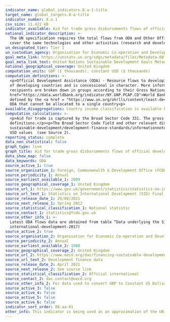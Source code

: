 ```yaml
---
indicator_name: global_indicators.8-a-1-title
target_name: global_targets.8-a-title
indicator_number: 8.a.1
csv_size: 11.422 kB
indicator_available: Aid for trade gross disbursements flows of official development assistance (ODA)
national_indicator_description: >-
  The UN specification requires the total flows from ODA and Other Official Flows (OOF) for aid for trade, which is not available here.  The flows covered by OOF are defined as all additional loans, grants and equity investments received by developing countries. These additional flows
  cover the same technologies and other activities (research and development, technical assistance, etc.) as listed in the CRS codes but exclude all flows extracted from the OECD/ CRS codes. The reported indicator only covers the ODA part, so it is likely an underestimation.
un_designated_tier: Tier I
un_custodian_agency: Organisation for Economic Co-operation and Development (OECD)
goal_meta_link: https://unstats.un.org/sdgs/metadata/files/Metadata-08-0A-01.pdf 
goal_meta_link_text: United Nations Sustainable Development Goals Metadata (PDF 208 KB)
national_geographical_coverage: United Kingdom
computation_units: GBP (£ thousands), constant USD ($ thousands)
computation_definitions: >-
  <p>Official Development Assistance (ODA) - Resource flows to developing countries and multilateral organisations provided by official agencies (e.g. the UK Government) or their executive agencies. Each transaction is administered for the promotion of the economic development and welfare
  of developing countries and is concessional in character. More information on ODA can be found on the <a href="http://www.oecd.org/development/financing-sustainable-development/development-finance-standards/officialdevelopmentassistancedefinitionandcoverage.htm">OECD website</a>. ODA
  recipients are broken down in groups according to their Gross National Income (GNI) per capita.<p>Country income classification - The Development Assistance Committee (DAC) list of countries eligible to receive ODA is based on Gross National Income per capita as published by the <a
  href="https://data.worldbank.org/indicator/NY.GNP.PCAP.CD">World Bank</a>. All low and middle income countries are included, with the exception of G8 members, EU members, and countries with a firm date for entry into the EU. The list also includes all Least Developed Countries (LDCs) as
  defined by the <a href = "https://www.un.org/ohrlls/content/least-developed-countries%20">United Nations (UN)</a>.<p>LDCs - Least Developed Countries<p>LMICs - Lower Middle Income Countries<p>UMICs - Upper Middle Income Countries<p>Other LICs - Other Low Income Countries<p>Undefined -
  ODA that cannot be allocated to a single country<p>
available_disaggregations: Country income classification is available here. Further breakdowns such as recipient country are available in the Source 1 data.
computation_calculations: >-
  <p>Aid for trade is captured by the Broad Sector Code 331. The gross ODA across these codes is summed for the headline UK data using the 'AmountExtended' variable in the data source. These sums are broken down into the different recipient country income classifications outlined in the
  definitions.</p><p>The Broad Sector Code field and other relevant disaggregations are available from the Data Underlying SID spreadsheets linked in Source 1.</p>The constant USD conversion was done using methodology specified by the <a href="https://www.oecd.org/dac/financing-
  sustainable-development/development-finance-standards/informationnoteonthedacdeflators.htm">OECD<a/>. The GBP values were converted with the USD exchange rate for the respective year, and then a deflator with base year 2019 was applied to transform the current USD values to constant 2019
  USD values  (see Source 2).
reporting_status: complete
data_non_statistical: false
graph_type: line
graph_title: Aid for trade gross disbursements flows of official development assistance (ODA)
data_show_map: false
data_keywords: ODA
source_active_1: true
source_organisation_1: Foreign, Commonwealth & Development Office (FCDO)
source_periodicity_1: Annual
source_earliest_available_1: 2009
source_geographical_coverage_1: United Kingdom
source_url_1: https://www.gov.uk/government/statistics/statistics-on-international-development-final-uk-aid-spend-2020
source_url_text_1: Statistics on International Development (SID) Final UK Aid Spend 2020
source_release_date_1: 29/09/2021
source_next_release_1: Spring 2022
source_statistical_classification_1: National statistic
source_contact_1: statistics@fcdo.gov.uk
source_other_info_1: >-
  Latest ODA flows data are obtained from table “Data underlying the SID publication”, 'AmountExtended' variable (see relevant codes in National Metadata tab). Previous data (2009 to 2016) are available from [SID for 2017](https://www.gov.uk/government/statistics/statistics-on-
  international-development-2017)
source_active_2: true
source_organisation_2: Organisation for Economic Co-operation and Development (OECD)
source_periodicity_2: Annual
source_earliest_available_2: 1960
source_geographical_coverage_2: United Kingdom
source_url_2: https://www.oecd.org/dac/financing-sustainable-development/development-finance-data/
source_url_text_2: Development finance data
source_release_date_2: April 2021
source_next_release_2: See source link
source_statistical_classification_2: Official international
source_contact_2: dac.contact@oecd.org
source_other_info_2: For data used to convert GBP to Constant US Dollars go to "data tables section", tables "Deflators for Resource Flows from DAC Countries (2019=100).xls" and "Annual Exchange Rates for DAC Donor Countries from 1960 to 2020.xls"
source_active_3: false
source_active_4: false
source_active_5: false
source_active_6: false
indicator_sort_order: 08-aa-01
other_info: This indicator is being used as an approximation of the UN SDG Indicator. Where possible, we will work to identify or develop UK data to meet the global indicator specification. This indicator has been identified in collaboration with topic experts.
---
```


